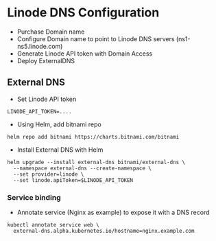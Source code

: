 # Linode DNS Configuration

- Purchase Domain name
- Configure Domain name to point to Linode DNS servers (ns1-ns5.linode.com)
- Generate Linode API token with Domain Access
- Deploy ExternalDNS


## External DNS

- Set Linode API token

```LINODE_API_TOKEN=....```

- Using Helm, add bitnami repo

```helm repo add bitnami https://charts.bitnami.com/bitnami```

- Install External DNS with Helm

```
helm upgrade --install external-dns bitnami/external-dns \
  --namespace external-dns --create-namespace \
  --set provider=linode \
  --set linode.apiToken=$LINODE_API_TOKEN
```

### Service binding

- Annotate service (Nginx as example) to expose it with a DNS record

```
kubectl annotate service web \
  external-dns.alpha.kubernetes.io/hostname=nginx.example.com
```